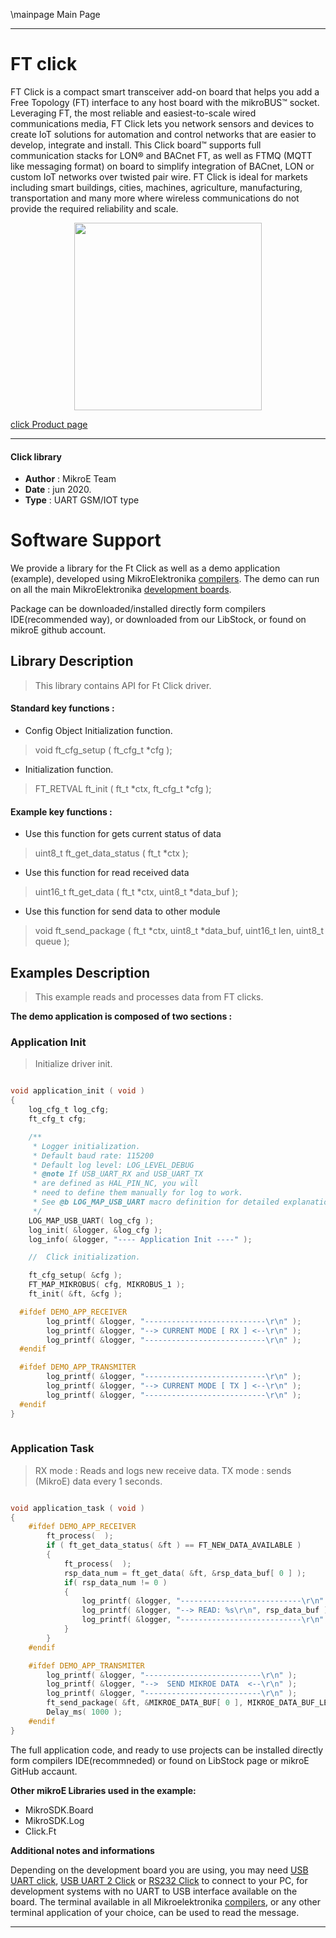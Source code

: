 \mainpage Main Page
 
---
# FT click

FT Click is a compact smart transceiver add-on board that helps you add a Free Topology (FT) interface to any host board with the mikroBUS™ socket. Leveraging FT, the most reliable and easiest-to-scale wired communications media, FT Click lets you network sensors and devices to create IoT solutions for automation and control networks that are easier to develop, integrate and install. This Click board™ supports full communication stacks for LON® and BACnet FT, as well as FTMQ (MQTT like messaging format) on board to simplify integration of BACnet, LON or custom IoT networks over twisted pair wire. FT Click is ideal for markets including smart buildings, cities, machines, agriculture, manufacturing, transportation and many more where wireless communications do not provide the required reliability and scale.

<p align="center">
  <img src="https://download.mikroe.com/images/click_for_ide/ft_click.png" height=300px>
</p>

[click Product page](https://www.mikroe.com/ft-click)

---


#### Click library 

- **Author**        : MikroE Team
- **Date**          : jun 2020.
- **Type**          : UART GSM/IOT type


# Software Support

We provide a library for the Ft Click 
as well as a demo application (example), developed using MikroElektronika 
[compilers](https://shop.mikroe.com/compilers). 
The demo can run on all the main MikroElektronika [development boards](https://shop.mikroe.com/development-boards).

Package can be downloaded/installed directly form compilers IDE(recommended way), or downloaded from our LibStock, or found on mikroE github account. 

## Library Description

> This library contains API for Ft Click driver.

#### Standard key functions :

- Config Object Initialization function.
> void ft_cfg_setup ( ft_cfg_t *cfg ); 
 
- Initialization function.
> FT_RETVAL ft_init ( ft_t *ctx, ft_cfg_t *cfg );



#### Example key functions :

- Use this function for gets current status of data
> uint8_t ft_get_data_status ( ft_t *ctx );
 
- Use this function for read received data
> uint16_t ft_get_data ( ft_t *ctx, uint8_t *data_buf );

- Use this function for send data to other module
> void ft_send_package ( ft_t *ctx, uint8_t *data_buf, uint16_t len, uint8_t queue );

## Examples Description

> This example reads and processes data from FT clicks. 

**The demo application is composed of two sections :**

### Application Init 

> Initialize driver init.

```c

void application_init ( void )
{
    log_cfg_t log_cfg;
    ft_cfg_t cfg;

    /** 
     * Logger initialization.
     * Default baud rate: 115200
     * Default log level: LOG_LEVEL_DEBUG
     * @note If USB_UART_RX and USB_UART_TX 
     * are defined as HAL_PIN_NC, you will 
     * need to define them manually for log to work. 
     * See @b LOG_MAP_USB_UART macro definition for detailed explanation.
     */
    LOG_MAP_USB_UART( log_cfg );
    log_init( &logger, &log_cfg );
    log_info( &logger, "---- Application Init ----" );

    //  Click initialization.

    ft_cfg_setup( &cfg );
    FT_MAP_MIKROBUS( cfg, MIKROBUS_1 );
    ft_init( &ft, &cfg );

  #ifdef DEMO_APP_RECEIVER
        log_printf( &logger, "---------------------------\r\n" );
        log_printf( &logger, "--> CURRENT MODE [ RX ] <--\r\n" );
        log_printf( &logger, "---------------------------\r\n" );
  #endif

  #ifdef DEMO_APP_TRANSMITER
        log_printf( &logger, "---------------------------\r\n" );
        log_printf( &logger, "--> CURRENT MODE [ TX ] <--\r\n" );
        log_printf( &logger, "---------------------------\r\n" );
  #endif
}
  
```

### Application Task

> RX mode : Reads and logs new receive data.
> TX mode : sends (MikroE) data every 1 seconds. 

```c

void application_task ( void )
{
    #ifdef DEMO_APP_RECEIVER
        ft_process(  );
        if ( ft_get_data_status( &ft ) == FT_NEW_DATA_AVAILABLE )
        {
            ft_process(  );
            rsp_data_num = ft_get_data( &ft, &rsp_data_buf[ 0 ] );
            if( rsp_data_num != 0 )
            {
                log_printf( &logger, "---------------------------\r\n" );
                log_printf( &logger, "--> READ: %s\r\n", rsp_data_buf );
                log_printf( &logger, "---------------------------\r\n" );
            }
        }
    #endif

    #ifdef DEMO_APP_TRANSMITER
        log_printf( &logger, "--------------------------\r\n" );
        log_printf( &logger, "-->  SEND MIKROE DATA  <--\r\n" );
        log_printf( &logger, "--------------------------\r\n" );
        ft_send_package( &ft, &MIKROE_DATA_BUF[ 0 ], MIKROE_DATA_BUF_LEN, MIKROE_DATA_QUEUE );
        Delay_ms( 1000 );
    #endif
} 

```

The full application code, and ready to use projects can be  installed directly form compilers IDE(recommneded) or found on LibStock page or mikroE GitHub accaunt.

**Other mikroE Libraries used in the example:** 

- MikroSDK.Board
- MikroSDK.Log
- Click.Ft

**Additional notes and informations**

Depending on the development board you are using, you may need 
[USB UART click](https://shop.mikroe.com/usb-uart-click), 
[USB UART 2 Click](https://shop.mikroe.com/usb-uart-2-click) or 
[RS232 Click](https://shop.mikroe.com/rs232-click) to connect to your PC, for 
development systems with no UART to USB interface available on the board. The 
terminal available in all Mikroelektronika 
[compilers](https://shop.mikroe.com/compilers), or any other terminal application 
of your choice, can be used to read the message.



---
